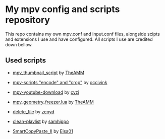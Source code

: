 # My mpv config and scripts repository

This repo contains my own mpv.conf and input.conf files, alongside scipts and extensions I use and have configured. All scripts I use are credited down bellow.

## Used scripts

- [mpv_thumbnail_script](https://github.com/TheAMM/mpv_thumbnail_script) by [TheAMM](https://github.com/TheAMM)

- [mpv-scripts "encode" and "crop"](https://github.com/occivink/mpv-scripts) by [occivink](https://github.com/occivink)

- [mpv-youtube-download](https://github.com/cvzi/mpv-youtube-download) by [cvzi](https://github.com/cvzi)

- [mpv_geometry_freezer.lua](https://gist.github.com/TheAMM/5e07ad787dd95d76131b61840f403a79) by [TheAMM](https://github.com/TheAMM)

- [delete_file](https://github.com/zenyd/mpv-scripts/blob/master/delete_file.lua) by [zenyd](https://github.com/zenyd)

- [clean-playlist](https://github.com/samhippo/mpv-scripts/blob/master/clean-playlist.lua) by [samhippo](https://github.com/samhippo)

- [SmartCopyPaste_II](https://github.com/Eisa01/mpv-scripts#smartcopypaste_ii) by [Eisa01](https://github.com/Eisa01/)